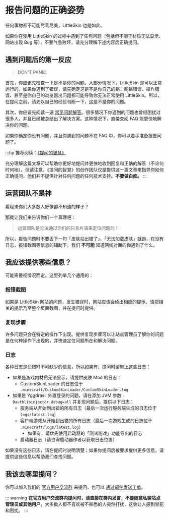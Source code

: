 # 报告问题的正确姿势

任何事物都不可能尽善尽美，LittleSkin 也是如此。

如果你在使用 LittleSkin 的过程中遇到了任何问题（包括但不限于材质无法显示、网站出现 Bug 等），不要气急败坏，请充分理解下述内容后正确提问。

## 遇到问题后的第一反应

> DON'T PANIC.

首先，你应该先检查一下是不是你的问题。大部分情况下，LittleSkin 是可以正常运行的。如果你遇到了错误，请先确定这是不是你自己的锅：网络错误、操作错误、甚至是你自己的浏览器出问题都可能导致你无法正常使用 LittleSkin。所以，在提问之前，请先以自己的经验判断一下，这是不是你的问题。

其次，你应该先阅读一遍 [常见问题解答](/faq.html)。很多情况下你遇到的问题也曾经困扰过很多人，并且已经被总结出了解决方案。这种情况下，直接查阅 FAQ 能更快地解决你的问题。

如果你确定你没有问题，并且你遇到的问题不在 FAQ 中，你可以着手准备报告问题了。

:::tip 推荐阅读：<a href="https://github.com/ryanhanwu/How-To-Ask-Questions-The-Smart-Way/blob/master/README-zh_CN.md" target="_blank">《提问的智慧》</a>

充分理解这篇文章可以帮助你更好地提问并更快地收到回复和正确的解答（不论何时何地）。但请注意，《提问的智慧》的创作团队仅是提供这一篇文章来指导你如何正确提问，他们并不提供针对任何问题的任何技术支持。**不要做白痴。**
:::

## 运营团队不是神

看起来你们大多数人好像都不知道的样子？

那就让我们来告诉你们一个真理吧：

> 运营团队是无法通过你们的只言片语来定位问题的！

所以，报告问题时不要丢下一句「皮肤站出错了」、「无法加载皮肤」就跑，在没有日志、报错截图等信息的辅助下，我们 **不可能** 知道网线对面的你遇到了什么。

## 我应该提供哪些信息？

可能需要视情况而定。这里列举几个通用的：

### 报错截图

如果是 LittleSkin 网站的问题，发生错误时，网站应该会给出相应的提示。请把相关的提示乃至整个页面截图，并在提问时提供。

### 复现步骤

许多问题只会在特定的操作下出现。提供复现步骤可以让站点管理员了解你的问题是在何种操作下出现的，并快速定位问题所在和解决问题。

### 日志

各种日志是侦错时不可缺少的信息，所以如果有，提问时请带上这些日志：

- 如果是游戏内材质无法显示，请提供皮肤 Mod 的日志：
    - CustomSkinLoader 的日志位于 `.minecraft/CustomSkinLoader/CustomSkinLoader.log`
- 如果是 Yggdrasil 外置登录的问题，请在添加 JVM 参数 `-Dauthlibinjector.debug=all` 并复现问题后，提供以下日志：
    - 服务端从开始到出错的所有日志（最后一次运行服务端生成的日志位于 `logs/latest.log`）
    - 客户端游戏从开始到出错的所有日志（最后一次游戏生成的日志位于 `.minecraft/logs/latest.log`）
        - 如果有，请优先使用启动器的「测试游戏」功能导出的日志
    - 启动器日志（请咨询启动器作者以获取日志位置）

如果没有这些日志，请在提问时说明清楚；如果你提问后被要求提供更多信息，请提供这些信息以帮助我们查找问题。

## 我该去哪里提问？

你可以加入我们的 [官方用户交流群](/user-group.html) 来提问，也可以 [通过邮件发送工单](/email.html)。

::: warning
<strong>在官方用户交流群内提问时，请直接在群内发言，不要随意私聊站点管理员或其他用户。</strong>大多数人都不喜欢被不熟悉的人突然打扰，这会让人感到冒犯和困扰。
:::
